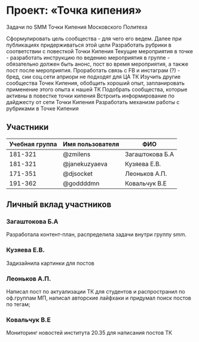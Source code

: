 # Проект: «Точка кипения»

Задачи по SMM Точки Кипения Московского Политеха

Сформулировать цель сообщества - для чего его ведем. Далее при публикациях придерживаться этой цели
Разработать рубрики в соответствии с повесткой Точки Кипения
Текущие мероприятия в точке - разработать инструкцию по ведению мероприятия в группе - обязательно должен быть анонс, пост во время мероприятия, а также пост после мероприятия. Проработать связь с FB и инстаграм (?) - бред, сии соц.сети априори не подходят для ЦА ТК
Изучить другие сообщества Точек Кипения, обобщить хороший опыт, запланировать применение этого опыта к нашей ТК
Подобрать сообщества, которые активны в повестке точки кипения
Встроить информирование по дайджесту от сети Точки Кипения
Разработать механизм работы с рубриками в Точке Кипения


## Участники

| Учебная группа | Имя пользователя | ФИО                      |
|----------------|------------------|--------------------------|
| 181-321        | @zmilens         | Загаштокова Б.А          |
| 181-321        | @janekuzyaeva    | Кузяева Е.В.             |
| 171-351        | @djsocket        | Леоньков А.П.            |
| 191-362        | @goddddmn        | Ковальчук В.Е            |
## Личный вклад участников

### Загаштокова Б.А 

Разработала контент-план, распределила задачи внутри группу smm.

### Кузяева Е.В. 

Задизайнила картинки для постов

### Леоньков А.П. 

Написал пост по актуализации ТК для студентов и распространил по оф.группам МП, написал авторские лайфхаки и придумал поиск постов по тегам;

### Ковальчук В.Е

Мониторинг новостей института 20.35 для написания постов ТК

